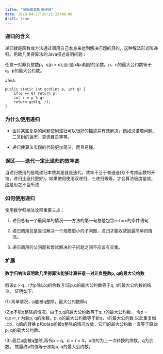 ```yaml
---
title: "简简单单知道递归"
date: 2020-04-27T20:21:23+08:00
draft: true
---
```


### 递归的含义

递归就是函数或方法通过调用自己本身来达到解决问题的目的，这种解法形式叫递归。用欧几里得算法的Java描述说明问题：

任意一对非负整数p，q(p > q),设r是p与q相除的余数。p，q的最大公约数等于q，p的最大公约数。

Java:

    public static int gcd(int p, int q) {
        if(q == 0) return p;
        int r = p % q;
        return gcd(q, r);
    }

### 为什么使用递归

* 面对某些复杂的问题使用递归可以很好的描述并有效解决，例如汉诺塔问题、二叉树的遍历、查询目录等等。

* 递归使算法实现的代码更加简洁，而且易懂。

### 误区——迭代一定比递归的效率高

当递归使用的是尾递归本质其是就是迭代，效率不亚于普通迭代(不考虑函数的开销，递归比迭代更好)。如果使用使用双递归、三递归等等，才会算法极度低效，这是用之不当所致

### 如何使用递归

使用数学归纳法诠释重要三点：

1. 递归总有一个最简单的情况——方法的第一句总是包含`return`的条件语句

2. 递归调用总是尝试解决一个规模更小的子问题，递归才能收敛到最简单的情况。

3. 递归调用的父问题和尝试解决的子问题之间不应该有交集。

### 扩展

#### 数学归纳法证明欧几里得算法能够计算任意一对非负整数p, q的最大公约数

假设p > q，r为p除以q的余数,引证p,q的最大公约数等于q, r的最大公约数的结论。
证明如下:

(1).简单情况，p能被q整除，最大公约数即q

(2)p不能q整除的情况，由于p,q的最大公约数等于q, r的最大公约数，
令p = q,q=r, r 为新p, q的余数，p, q的最大公约数等于新q，r的最大公约数,以此重复如上p，q值的转换
p和q往p能被q整除的情况收敛，它们的最大公约数一直等于原始p, q的最大公约数。

(3).最后p能被q整除,再令p = q，q = r = 0，p值的为上一次转换的除数，q为余数。
故最终p的值等于原始p, q的最大公约数。
